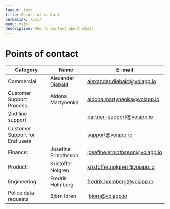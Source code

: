 ```yaml
---
layout: text
title: Points of contact
permalink: /poc/
menu: main
description: Who to contact about what.
---
```


# Points of contact

| Category | Name | E-mail |
|---|---|---|
| Commercial |Alexander Diebald |[alexander.diebald@voiapp.io](mailto:alexander.diebald@voiapp.io)|
| Customer Support Process|Aldona Martynenka |[aldona.martynenka@voiapp.io](mailto:aldona.martynenka@voiapp.io)|
| 2nd line support | |[partner-support@voiapp.io](mailto:partner-support@voiapp.io)|
| Customer Support for End users| |[support@voiapp.io](mailto:support@voiapp.io)|
| Finance: |Josefine Ernlothsson |[josefine.ernlothsson@voiapp.io](mailto:josefine.ernlothsson@voiapp.io)|
| Product: |Kristoffer Nolgren |[kristoffer.nolgren@voiapp.io](mailto:kristoffer.nolgren@voiapp.io)|
| Engineering: |Fredrik Holmberg |[fredrik.holmberg@voiapp.io](mailto:fredrik.holmberg@voiapp.io)|
| Police data requests | Björn Idrén | [bjorn@voiapp.io](mailto:bjorn@voiapp.io)|
